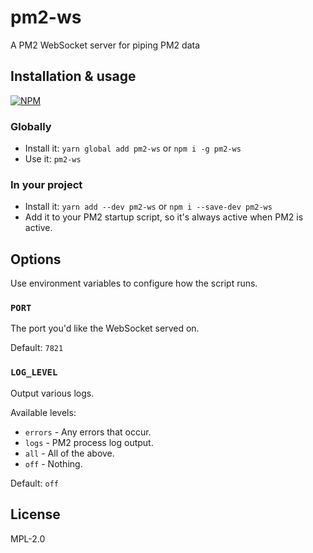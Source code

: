# pm2-ws

A PM2 WebSocket server for piping PM2 data

## Installation & usage

[![NPM](https://nodei.co/npm/pm2-ws.png?downloads=true&downloadRank=true)](https://nodei.co/npm/pm2-ws/)

### Globally

- Install it: `yarn global add pm2-ws` or `npm i -g pm2-ws`
- Use it: `pm2-ws`

### In your project

- Install it: `yarn add --dev pm2-ws` or `npm i --save-dev pm2-ws`
- Add it to your PM2 startup script, so it's always active when PM2 is active.

## Options

Use environment variables to configure how the script runs.

### `PORT`

The port you'd like the WebSocket served on.

Default: `7821`

### `LOG_LEVEL`

Output various logs.

Available levels:

- `errors` - Any errors that occur.
- `logs` - PM2 process log output.
- `all` - All of the above.
- `off` - Nothing.

Default: `off`

## License

MPL-2.0
